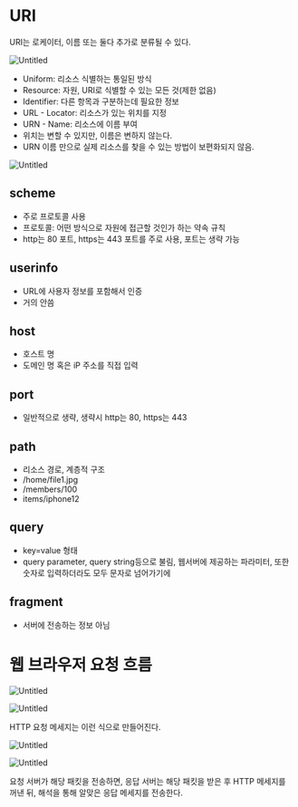 # URI

URI는 로케이터, 이름 또는 둘다 추가로 분류될 수 있다.

![Untitled](https://s3-us-west-2.amazonaws.com/secure.notion-static.com/4c9265ca-05ac-4716-8cca-480921dee761/Untitled.png)

- Uniform: 리소스 식별하는 통일된 방식
- Resource: 자원, URI로 식별할 수 있는 모든 것(제한 없음)
- Identifier: 다른 항목과 구분하는데 필요한 정보
- URL - Locator: 리소스가 있는 위치를 지정
- URN - Name: 리소스에 이름 부여
- 위치는 변할 수 있지만, 이름은 변하지 않는다.
- URN 이름 만으로 실제 리소스를 찾을 수 있는 방법이 보편화되지 않음.

![Untitled](https://s3-us-west-2.amazonaws.com/secure.notion-static.com/353687e5-4c4c-46da-8797-bbb0e65e5f6b/Untitled.png)

## scheme

- 주로 프로토콜 사용
- 프로토콜: 어떤 방식으로 자원에 접근할 것인가 하는 약속 규칙
- http는 80 포트, https는 443 포트를 주로 사용, 포트는 생략 가능

## userinfo

- URL에 사용자 정보를 포함해서 인증
- 거의 안씀

## host

- 호스트 명
- 도메인 명 혹은 iP 주소를 직접 입력

## port

- 일반적으로 생략, 생략시 http는 80, https는 443

## path

- 리소스 경로, 계층적 구조
- /home/file1.jpg
- /members/100
- items/iphone12

## query

- key=value 형태
- query parameter, query string등으로 불림, 웹서버에 제공하는 파라미터, 
또한 숫자로 입력하더라도 모두  문자로 넘어가기에

## fragment

- 서버에 전송하는 정보 아님

# 웹 브라우저 요청 흐름

![Untitled](https://s3-us-west-2.amazonaws.com/secure.notion-static.com/e53dc961-9edf-4ecb-a662-1239a1926d3e/Untitled.png)

![Untitled](https://s3-us-west-2.amazonaws.com/secure.notion-static.com/be88e129-60a6-4d7f-aeae-70d2ee74d3e9/Untitled.png)

HTTP 요청 메세지는 이런 식으로 만들어진다.

![Untitled](https://s3-us-west-2.amazonaws.com/secure.notion-static.com/9b6649cc-15dc-4081-9528-36b9e2952dd1/Untitled.png)

![Untitled](https://s3-us-west-2.amazonaws.com/secure.notion-static.com/5f444246-2007-4a0f-bb7e-c7b79dfea3a1/Untitled.png)

요청 서버가 해당 패킷을 전송하면, 응답 서버는 해당 패킷을 받은 후 HTTP 메세지를 꺼낸 뒤, 해석을 통해 알맞은 응답 메세지를 전송한다.
